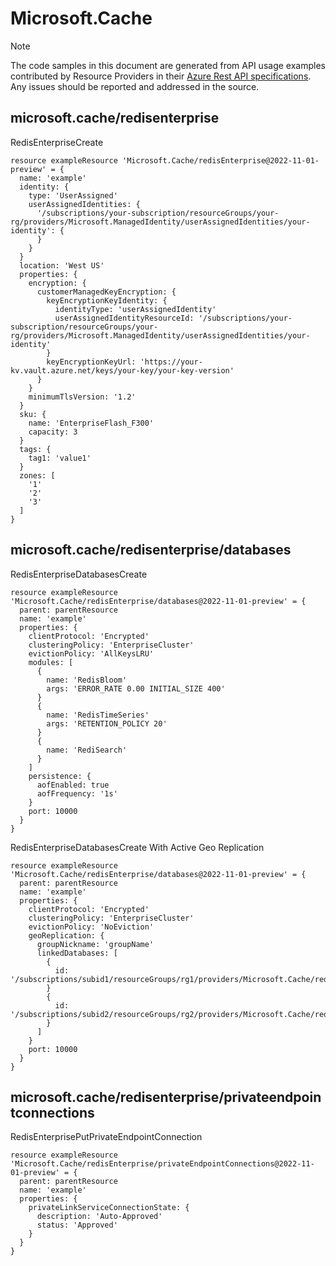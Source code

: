 # Microsoft.Cache
  
> [!NOTE]
> The code samples in this document are generated from API usage examples contributed by Resource Providers in their [Azure Rest API specifications](https://github.com/Azure/azure-rest-api-specs). Any issues should be reported and addressed in the source.


## microsoft.cache/redisenterprise

RedisEnterpriseCreate
```bicep
resource exampleResource 'Microsoft.Cache/redisEnterprise@2022-11-01-preview' = {
  name: 'example'
  identity: {
    type: 'UserAssigned'
    userAssignedIdentities: {
      '/subscriptions/your-subscription/resourceGroups/your-rg/providers/Microsoft.ManagedIdentity/userAssignedIdentities/your-identity': {
      }
    }
  }
  location: 'West US'
  properties: {
    encryption: {
      customerManagedKeyEncryption: {
        keyEncryptionKeyIdentity: {
          identityType: 'userAssignedIdentity'
          userAssignedIdentityResourceId: '/subscriptions/your-subscription/resourceGroups/your-rg/providers/Microsoft.ManagedIdentity/userAssignedIdentities/your-identity'
        }
        keyEncryptionKeyUrl: 'https://your-kv.vault.azure.net/keys/your-key/your-key-version'
      }
    }
    minimumTlsVersion: '1.2'
  }
  sku: {
    name: 'EnterpriseFlash_F300'
    capacity: 3
  }
  tags: {
    tag1: 'value1'
  }
  zones: [
    '1'
    '2'
    '3'
  ]
}
```

## microsoft.cache/redisenterprise/databases

RedisEnterpriseDatabasesCreate
```bicep
resource exampleResource 'Microsoft.Cache/redisEnterprise/databases@2022-11-01-preview' = {
  parent: parentResource 
  name: 'example'
  properties: {
    clientProtocol: 'Encrypted'
    clusteringPolicy: 'EnterpriseCluster'
    evictionPolicy: 'AllKeysLRU'
    modules: [
      {
        name: 'RedisBloom'
        args: 'ERROR_RATE 0.00 INITIAL_SIZE 400'
      }
      {
        name: 'RedisTimeSeries'
        args: 'RETENTION_POLICY 20'
      }
      {
        name: 'RediSearch'
      }
    ]
    persistence: {
      aofEnabled: true
      aofFrequency: '1s'
    }
    port: 10000
  }
}
```

RedisEnterpriseDatabasesCreate With Active Geo Replication
```bicep
resource exampleResource 'Microsoft.Cache/redisEnterprise/databases@2022-11-01-preview' = {
  parent: parentResource 
  name: 'example'
  properties: {
    clientProtocol: 'Encrypted'
    clusteringPolicy: 'EnterpriseCluster'
    evictionPolicy: 'NoEviction'
    geoReplication: {
      groupNickname: 'groupName'
      linkedDatabases: [
        {
          id: '/subscriptions/subid1/resourceGroups/rg1/providers/Microsoft.Cache/redisEnterprise/cache1/databases/default'
        }
        {
          id: '/subscriptions/subid2/resourceGroups/rg2/providers/Microsoft.Cache/redisEnterprise/cache2/databases/default'
        }
      ]
    }
    port: 10000
  }
}
```

## microsoft.cache/redisenterprise/privateendpointconnections

RedisEnterprisePutPrivateEndpointConnection
```bicep
resource exampleResource 'Microsoft.Cache/redisEnterprise/privateEndpointConnections@2022-11-01-preview' = {
  parent: parentResource 
  name: 'example'
  properties: {
    privateLinkServiceConnectionState: {
      description: 'Auto-Approved'
      status: 'Approved'
    }
  }
}
```
